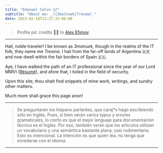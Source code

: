 ```yaml
---
title: "Emanuel Calvo 🧙‍♂️"
subtitle: "About me: _([3ma]nuek|Tresma)_"
date: 2023-02-18T12:27:33-06:00
---
```


> Profile pic credits 🙌🏻 to [Alex Efimov](https://www.playbook.com/s/alexefimov/rMzzQ9dzy3nLQFSShdKVrUx2?assetToken=xsRF9kW8vxwdwcwsq2XERjiv). 


---

Hail, noble traveler! I be known as _3manuek_, though in the realms of the IT folk, they name me _Tresma_. I hail from the far-off lands of Argentina 🇦🇷 and now dwell within the fair borders of Spain 🇪🇸.

Aye, I have walked the path of an IT professional since the year of our Lord MMVI ([Résumé](/resume/)), and afore that, I toiled in the field of security.

Upon this site, thou shalt find snippets of mine work, writings, and sundry other matters.

Much more shall grace this page anon!

---

> Se preguntarán los hispano parlantes, que caraj*s hago escribiendo sólo en Inglés. Pues, si bien verán
> varios typos y errores gramaticales, lo cierto es que el mejor lenguaje para documentación técnica es el 
> Inglés. Por eso, también verán que los artículos utilizan un vocabulario y una semántica bastante plana,
> casi rudimentaria. Esto es intencional. La intención es que quién lea, no tenga que enredarse con el idioma.

---
